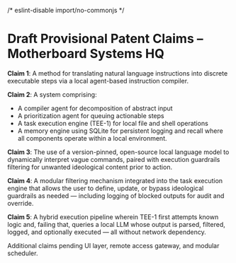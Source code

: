 /* eslint-disable import/no-commonjs */
# Draft Provisional Patent Claims – Motherboard Systems HQ

**Claim 1**: A method for translating natural language instructions into discrete executable steps via a local agent-based instruction compiler.

**Claim 2**: A system comprising:
- A compiler agent for decomposition of abstract input
- A prioritization agent for queuing actionable steps
- A task execution engine (TEE-1) for local file and shell operations
- A memory engine using SQLite for persistent logging and recall
where all components operate within a local environment.

**Claim 3**: The use of a version-pinned, open-source local language model to dynamically interpret vague commands, paired with execution guardrails filtering for unwanted ideological content prior to action.

**Claim 4**: A modular filtering mechanism integrated into the task execution engine that allows the user to define, update, or bypass ideological guardrails as needed — including logging of blocked outputs for audit and override.

**Claim 5**: A hybrid execution pipeline wherein TEE-1 first attempts known logic and, failing that, queries a local LLM whose output is parsed, filtered, logged, and optionally executed — all without network dependency.

Additional claims pending UI layer, remote access gateway, and modular scheduler.
